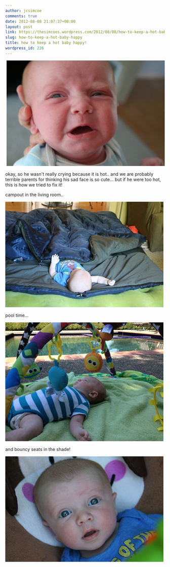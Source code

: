 ```yaml
---
author: jcsimcoe
comments: true
date: 2012-08-08 21:07:37+00:00
layout: post
link: https://thesimcoes.wordpress.com/2012/08/08/how-to-keep-a-hot-baby-happy/
slug: how-to-keep-a-hot-baby-happy
title: how to keep a hot baby happy!
wordpress_id: 226
---
```


 ![](/public/assets/tumblr_m8gfe56zSF1qb8l8q.jpg)




okay, so he wasn't really crying because it is hot.. and we are probably terrible parents for thinking his sad face is so cute… but if he were too hot, this is how we tried to fix it!




campout in the living room..




![](/public/assets/tumblr_m8gfi0QHFG1qb8l8q.jpg)




pool time…




![](/public/assets/tumblr_m8gfj1p4hH1qb8l8q.jpg)




and bouncy seats in the shade!




![](/public/assets/tumblr_m8gfk9s5t51qb8l8q.jpg)
